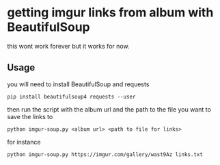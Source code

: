 # getting imgur links from album with BeautifulSoup

this wont work forever but it works for now.

## Usage

you will need to install BeautifulSoup and requests

```console
pip install beautifulsoup4 requests --user
```

then run the script with the album url and the path to the file you want to save the links to

```console
python imgur-soup.py <album url> <path to file for links>
```

for instance
```console
python imgur-soup.py https://imgur.com/gallery/wast9Az links.txt
```
